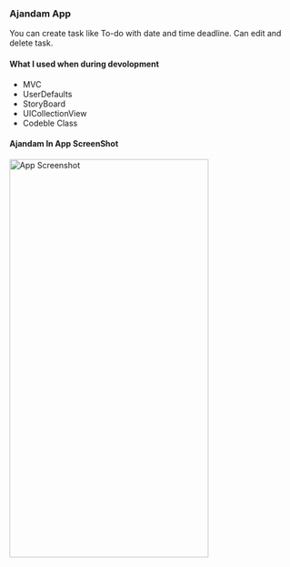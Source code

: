 ### Ajandam App

You can create task like To-do with date and time deadline.
Can edit and delete task.
#### What I used when during devolopment
- MVC
- UserDefaults
- StoryBoard
- UICollectionView
- Codeble Class

#### Ajandam In App ScreenShot
<img src="https://github.com/yigitbstnci/Ajandam/assets/120344683/53e88302-e985-4938-a417-8e97a3dfa352" alt="App Screenshot" width="350" height="700">

